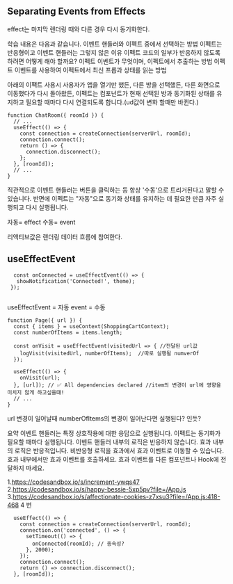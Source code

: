 ## Separating Events from Effects

effect는 마지막 렌더링 때와 다른 경우 다시 동기화한다.

학습 내용은 다음과 같습니다.
이벤트 핸들러와 이펙트 중에서 선택하는 방법
이펙트는 반응형이고 이벤트 핸들러는 그렇지 않은 이유
이펙트 코드의 일부가 반응하지 않도록 하려면 어떻게 해야 할까요?
이펙트 이벤트가 무엇이며, 이펙트에서 추출하는 방법
이펙트 이벤트를 사용하여 이펙트에서 최신 프롭과 상태를 읽는 방법





아래의 이팩트 사용시 
사용자가 앱을 열기만 했든, 다른 방을 선택했든, 다른 화면으로 이동했다가 다시 돌아왔든, 
이펙트는 컴포넌트가 현재 선택된 방과 동기화된 상태를 유지하고 필요할 때마다 다시 연결되도록 합니다.(ud값이 변화 할때만 바뀐다.)
```
function ChatRoom({ roomId }) {
  // ...
  useEffect(() => {
    const connection = createConnection(serverUrl, roomId);
    connection.connect();
    return () => {
      connection.disconnect();
    };
  }, [roomId]);
  // ...
}
```


직관적으로 이벤트 핸들러는 버튼을 클릭하는 등 항상 '수동'으로 트리거된다고 말할 수 있습니다.
반면에 이펙트는 "자동"으로 동기화 상태를 유지하는 데 필요한 만큼 자주 실행되고 다시 실행됩니다.


자동= effect 수동= event

리액티브값은 랜더링 데이터 흐름에 참여한다.
 
 
 ## useEffectEvent
 ```
   const onConnected = useEffectEvent(() => {
    showNotification('Connected!', theme);
  });
  
  ```
useEffectEvent = 자동
event = 수동

```
function Page({ url }) {
  const { items } = useContext(ShoppingCartContext);
  const numberOfItems = items.length;

  const onVisit = useEffectEvent(visitedUrl => { //전달된 url값
    logVisit(visitedUrl, numberOfItems);  //따로 실행될 numverOf 
  });

  useEffect(() => {
    onVisit(url);
  }, [url]); // ✅ All dependencies declared //item의 변경이 url에 영향을 미치지 않게 하고싶을떄!
  // ...
}
```
url 변경이 일어날때 numberOfItems의 변경이 일어난다면 실행된다? 인듯?

요약
이벤트 핸들러는 특정 상호작용에 대한 응답으로 실행됩니다.
이펙트는 동기화가 필요할 때마다 실행됩니다.
이벤트 핸들러 내부의 로직은 반응하지 않습니다.
효과 내부의 로직은 반응적입니다.
비반응형 로직을 효과에서 효과 이벤트로 이동할 수 있습니다.
효과 내부에서만 효과 이벤트를 호출하세요.
효과 이벤트를 다른 컴포넌트나 Hook에 전달하지 마세요.

1.https://codesandbox.io/s/increment-ywqs47
2.https://codesandbox.io/s/happy-bessie-5xp5pv?file=/App.js
3.https://codesandbox.io/s/affectionate-cookies-z7xsu3?file=/App.js:418-468
4 번
```
  useEffect(() => {
    const connection = createConnection(serverUrl, roomId);
    connection.on('connected', () => {
      setTimeout(() => {
        onConnected(roomId); // 종속성?
      }, 2000);
    });
    connection.connect();
    return () => connection.disconnect();
  }, [roomId]);
```
